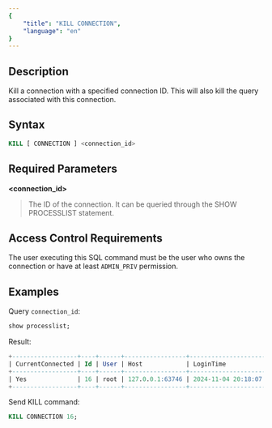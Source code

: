 ```yaml
---
{
    "title": "KILL CONNECTION",
    "language": "en"
}
---
```


<!--
Licensed to the Apache Software Foundation (ASF) under one
or more contributor license agreements.  See the NOTICE file
distributed with this work for additional information
regarding copyright ownership.  The ASF licenses this file
to you under the Apache License, Version 2.0 (the
"License"); you may not use this file except in compliance
with the License.  You may obtain a copy of the License at

  http://www.apache.org/licenses/LICENSE-2.0

Unless required by applicable law or agreed to in writing,
software distributed under the License is distributed on an
"AS IS" BASIS, WITHOUT WARRANTIES OR CONDITIONS OF ANY
KIND, either express or implied.  See the License for the
specific language governing permissions and limitations
under the License.
-->


## Description

Kill a connection with a specified connection ID. This will also kill the query associated with this connection.

## Syntax

```sql
KILL [ CONNECTION ] <connection_id>
```

## Required Parameters

**<connection_id>**

> The ID of the connection. It can be queried through the SHOW PROCESSLIST statement.

## Access Control Requirements

The user executing this SQL command must be the user who owns the connection or have at least `ADMIN_PRIV` permission.

## Examples

Query `connection_id`:

```sql
show processlist;
```

Result:

```sql
+------------------+----+------+-----------------+---------------------+----------+------+---------+------+-------+-----------------------------------+------------------+--------------+--------------+
| CurrentConnected | Id | User | Host            | LoginTime           | Catalog  | Db   | Command | Time | State | QueryId                           | Info             | FE           | CloudCluster |
+------------------+----+------+-----------------+---------------------+----------+------+---------+------+-------+-----------------------------------+------------------+--------------+--------------+
| Yes              | 16 | root | 127.0.0.1:63746 | 2024-11-04 20:18:07 | internal | test | Query   | 0    | OK    | e4d69a1cce81468d-91c9ae32b17540e9 | show processlist | 172.16.123.1 | NULL         |
+------------------+----+------+-----------------+---------------------+----------+------+---------+------+-------+-----------------------------------+------------------+--------------+--------------+
```

Send KILL command:

```sql
KILL CONNECTION 16;
```
